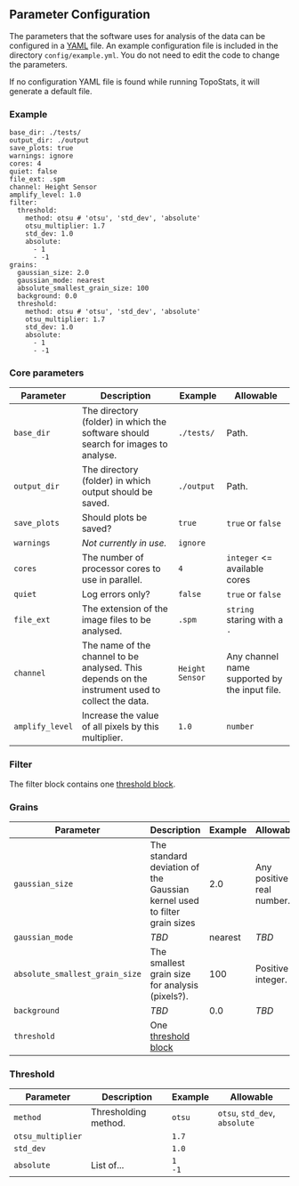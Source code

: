 ## Parameter Configuration

The parameters that the software uses for analysis of the data can be configured in a [YAML](https://yaml.org/) file. An example configuration file is included in the directory `config/example.yml`. You do not need to edit the code to change the parameters.

If no configuration YAML file is found while running TopoStats, it will generate a default file.

### Example

```{yaml}
base_dir: ./tests/
output_dir: ./output
save_plots: true
warnings: ignore
cores: 4
quiet: false
file_ext: .spm
channel: Height Sensor
amplify_level: 1.0
filter:
  threshold:
    method: otsu # 'otsu', 'std_dev', 'absolute'
    otsu_multiplier: 1.7
    std_dev: 1.0
    absolute:
      - 1
      - -1
grains:
  gaussian_size: 2.0
  gaussian_mode: nearest
  absolute_smallest_grain_size: 100
  background: 0.0
  threshold:
    method: otsu # 'otsu', 'std_dev', 'absolute'
    otsu_multiplier: 1.7
    std_dev: 1.0
    absolute:
      - 1
      - -1
```

### Core parameters

| Parameter | Description | Example | Allowable |
| --- | --- | --- | --- |
| `base_dir` | The directory (folder) in which the software should search for images to analyse. | `./tests/` | Path. |
| `output_dir` | The directory (folder) in which output should be saved. | `./output` | Path. |
| `save_plots` | Should plots be saved? | `true` | `true` or `false` |
| `warnings` | *Not currently in use.* | `ignore` | |
| `cores` | The number of processor cores to use in parallel. | `4` | `integer` <= available cores |
| `quiet` | Log errors only? | `false` | `true` or `false` |
| `file_ext` | The extension of the image files to be analysed. | `.spm` | `string` staring with a `.` |
| `channel` | The name of the channel to be analysed. This depends on the instrument used to collect the data. | `Height Sensor` | Any channel name supported by the input file. |
| `amplify_level` | Increase the value of all pixels by this multiplier. | `1.0` | `number` |

### Filter

The filter block contains one [threshold block](#threshold).

### Grains

| Parameter | Description | Example | Allowable |
| --- | --- | --- | --- |
| `gaussian_size` | The standard deviation of the Gaussian kernel used to filter grain sizes | 2.0 | Any positive real number. |
| `gaussian_mode` | *TBD* | nearest | *TBD* |
| `absolute_smallest_grain_size` | The smallest grain size for analysis (pixels?). | 100 | Positive integer. |
| `background` | *TBD* | 0.0 | *TBD* |
| `threshold` | One [threshold block](#threshold) | | |

### Threshold

| Parameter | Description | Example | Allowable |
| --- | --- | --- | --- |
| `method` | Thresholding method. | `otsu` | `otsu`, `std_dev`, `absolute` |
| `otsu_multiplier` | | `1.7` | |
| `std_dev` | | `1.0` | |
| `absolute` | List of... | `1` <br/> `-1` | |

